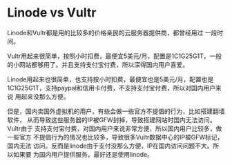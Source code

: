 # Linode vs Vultr
Linode和Vultr都是用的比较多的价格亲民的云服务器提供商，都曾经用过
一段时间。

Vultr用起来很简单，按照小时扣费，最便宜5美元/月，配置是1C1G25G1T，一般
的小网站都够用了。并且支持支付宝付费，所以深得国内用户喜爱。

Linode用起来也很简单，也支持按小时扣费，最便宜也是5美元/月，配置也是
1C1G25G1T，支持paypal和信用卡付费，不支持支付宝付费，所以对国内用户来说
用起来没那么方便。

但是，国内卖国外虚拟机的用户，有些会做一些官方不提倡的行为，比如搭建翻墙软件，
从而导致这些服务器的IP被GFW封掉，导致搭建网站时国内无法访问。Vultr由于
支持支付宝付费，对国内用户来说非常方便，所以国内用户比较多，做一些官方
不提倡行为的情况也比较多，导致很多Vultr数据中心的IP被GFW标记，国内无法
访问。反而是linode由于支付没那么方便，IP在国内访问问题不大。所以如果要
为国内用户提供服务，最好还是使用linode。
